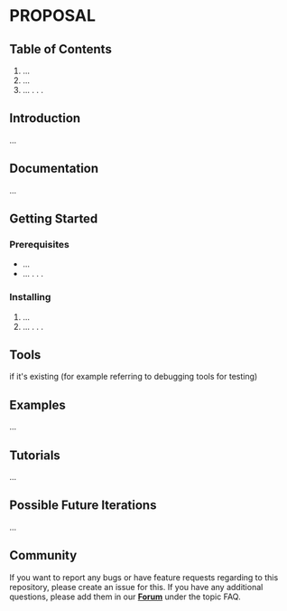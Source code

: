 # PROPOSAL
## Table of Contents
1. ...
2. ...
3. ...
.
.
.

## Introduction
...
## Documentation
...
## Getting Started
### Prerequisites
- ...
- ...
.
.
.
### Installing
1. ...
2. ...
.
.
.
## Tools
if it's existing (for example referring to debugging tools for testing)

## Examples
...

## Tutorials
...

## Possible Future Iterations
...

## Community
If you want to report any bugs or have feature requests regarding to this repository, please create an issue for this. If you have any additional questions, please add them in our [**Forum**](https://forum.aeternity.com/) under the topic FAQ. 
